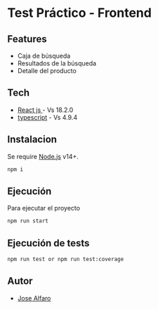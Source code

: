 # Test Práctico - Frontend

## Features

- Caja de búsqueda
- Resultados de la búsqueda
- Detalle del producto

## Tech
- [React js ] - Vs 18.2.0
- [typescript] - Vs 4.9.4



## Instalacion

Se require [Node.js](https://nodejs.org/) v14+.

```sh
npm i 
```
## Ejecución
Para ejecutar el proyecto
```sh
npm run start
```
## Ejecución de tests
```sh
npm run test or npm run test:coverage
```



## Autor
- [Jose Alfaro]




   [Jose Alfaro]:<https://github.com/joseAlfaro25>
   [React Js]: <https://es.reactjs.org>
   [typescript]: <https://www.typescriptlang.org>
